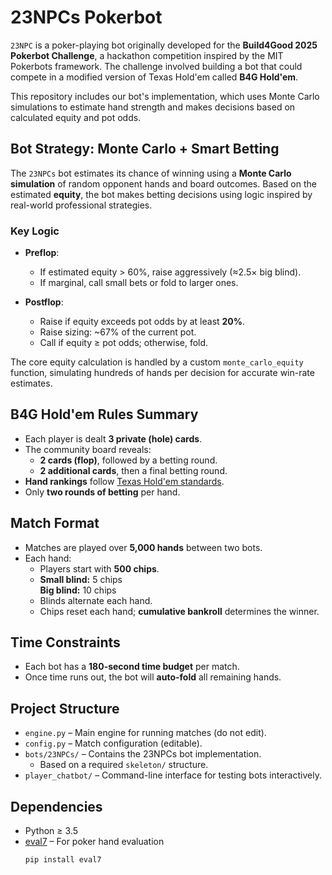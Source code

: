 # 23NPCs Pokerbot

`23NPC` is a poker-playing bot originally developed for the **Build4Good 2025 Pokerbot Challenge**, a hackathon competition inspired by the MIT Pokerbots framework. The challenge involved building a bot that could compete in a modified version of Texas Hold'em called **B4G Hold'em**.

This repository includes our bot's implementation, which uses Monte Carlo simulations to estimate hand strength and makes decisions based on calculated equity and pot odds.

## Bot Strategy: Monte Carlo + Smart Betting

The `23NPCs` bot estimates its chance of winning using a **Monte Carlo simulation** of random opponent hands and board outcomes. Based on the estimated **equity**, the bot makes betting decisions using logic inspired by real-world professional strategies.

### Key Logic

- **Preflop**:
  - If estimated equity > 60%, raise aggressively (≈2.5× big blind).
  - If marginal, call small bets or fold to larger ones.

- **Postflop**:
  - Raise if equity exceeds pot odds by at least **20%**.
  - Raise sizing: ~67% of the current pot.
  - Call if equity ≥ pot odds; otherwise, fold.

The core equity calculation is handled by a custom `monte_carlo_equity` function, simulating hundreds of hands per decision for accurate win-rate estimates.

## B4G Hold'em Rules Summary

- Each player is dealt **3 private (hole) cards**.
- The community board reveals:
  - **2 cards (flop)**, followed by a betting round.
  - **2 additional cards**, then a final betting round.
- **Hand rankings** follow [Texas Hold'em standards](https://www.cardplayer.com/rules-of-poker/hand-rankings).
- Only **two rounds of betting** per hand.

## Match Format

- Matches are played over **5,000 hands** between two bots.
- Each hand:
  - Players start with **500 chips**.
  - **Small blind:** 5 chips  
    **Big blind:** 10 chips
  - Blinds alternate each hand.
  - Chips reset each hand; **cumulative bankroll** determines the winner.

## Time Constraints

- Each bot has a **180-second time budget** per match.
- Once time runs out, the bot will **auto-fold** all remaining hands.

## Project Structure

- `engine.py` – Main engine for running matches (do not edit).
- `config.py` – Match configuration (editable).
- `bots/23NPCs/` – Contains the 23NPCs bot implementation.
  - Based on a required `skeleton/` structure.
- `player_chatbot/` – Command-line interface for testing bots interactively.

## Dependencies

- Python ≥ 3.5
- [eval7](https://pypi.org/project/eval7/) – For poker hand evaluation
  ```bash
  pip install eval7
